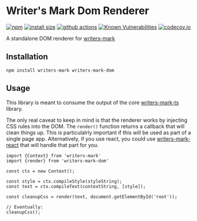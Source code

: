 # Writer's Mark Dom Renderer

[![npm](https://badgen.net/npm/v/writers-mark-dom)](https://www.npmjs.com/package/writers-mark-dom)
[![install size](https://packagephobia.com/badge?p=writers-mark-dom)](https://packagephobia.com/result?p=writers-mark-dom)
[![github actions](https://github.com/writers-mark/writers-mark-dom/workflows/Tests/badge.svg)](https://github.com/writers-mark/writers-mark-dom/actions)
[![Known Vulnerabilities](https://snyk.io/test/github/writers-mark/writers-mark-dom/badge.svg?targetFile=package.json)](https://snyk.io/test/github/writers-mark/writers-mark-dom?targetFile=package.json)
[![codecov.io](https://codecov.io/github/writers-mark/writers-mark-dom/coverage.svg?branch=master)](https://codecov.io/github/writers-mark/writers-mark-dom?branch=master)

A standalone DOM renderer for [writers-mark](https://github.com/writers-mark/writers-mark)

## Installation

```
npm install writers-mark writers-mark-dom
```

## Usage

This library is meant to consume the output of the core [writers-mark-ts](https://github.com/writers-mark/writers-mark-ts) library.

The only real caveat to keep in mind is that the renderer works by injecting CSS rules into the DOM. 
The `render()` function returns a callback that will clean things up. This is particulalrly important if this will be used as part of a single page app.
Alternatively, if you use react, you could use [writers-mark-react](https://github.com/writers-mark/writers-mark-react) that will handle that part for you.

```
import {Context} from 'writers-mark'
import {render} from 'writers-mark-dom'

const ctx = new Context();

const style = ctx.compileStyle(styleString);
const text = ctx.compileText(contextString, [style]);

const cleanupCss = render(text, document.getElementById('root'));

// Eventually:
cleanupCss();
```